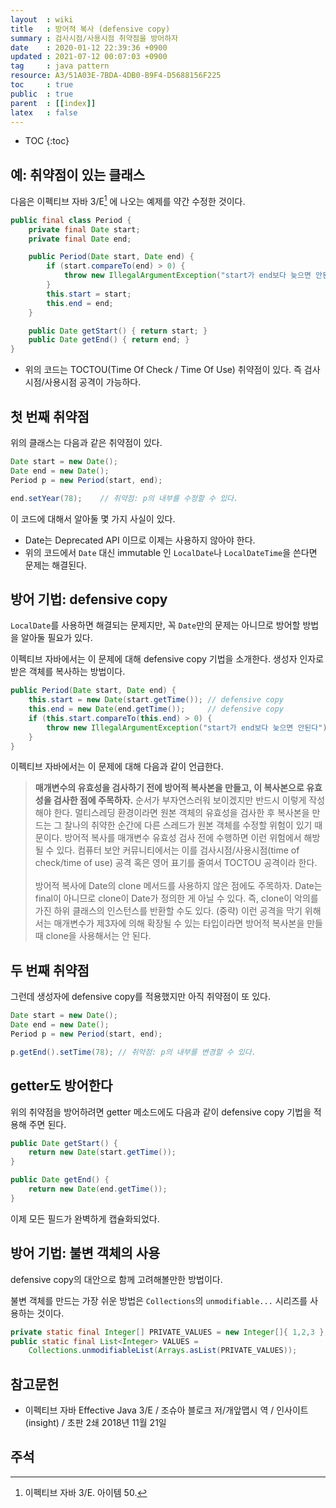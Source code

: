 ```yaml
---
layout  : wiki
title   : 방어적 복사 (defensive copy)
summary : 검사시점/사용시점 취약점을 방어하자
date    : 2020-01-12 22:39:36 +0900
updated : 2021-07-12 00:07:03 +0900
tag     : java pattern
resource: A3/51A03E-7BDA-4DB0-B9F4-D5688156F225
toc     : true
public  : true
parent  : [[index]]
latex   : false
---
```

* TOC
{:toc}

## 예: 취약점이 있는 클래스

다음은 이펙티브 자바 3/E[^effective-50] 에 나오는 예제를 약간 수정한 것이다.

```java
public final class Period {
    private final Date start;
    private final Date end;

    public Period(Date start, Date end) {
        if (start.compareTo(end) > 0) {
            throw new IllegalArgumentException("start가 end보다 늦으면 안된다");
        }
        this.start = start;
        this.end = end;
    }

    public Date getStart() { return start; }
    public Date getEnd() { return end; }
}
```

* 위의 코드는 TOCTOU(Time Of Check / Time Of Use) 취약점이 있다. 즉 검사시점/사용시점 공격이 가능하다.

## 첫 번째 취약점

위의 클래스는 다음과 같은 취약점이 있다.

```java
Date start = new Date();
Date end = new Date();
Period p = new Period(start, end);

end.setYear(78);    // 취약점: p의 내부를 수정할 수 있다.
```

이 코드에 대해서 알아둘 몇 가지 사실이 있다.

* Date는 Deprecated API 이므로 이제는 사용하지 않아야 한다.
* 위의 코드에서 `Date` 대신 immutable 인 `LocalDate`나 `LocalDateTime`을 쓴다면 문제는 해결된다.

## 방어 기법: defensive copy

`LocalDate`를 사용하면 해결되는 문제지만, 꼭 `Date`만의 문제는 아니므로 방어할 방법을 알아둘 필요가 있다.

이펙티브 자바에서는 이 문제에 대해 defensive copy 기법을 소개한다. 생성자 인자로 받은 객체를 복사하는 방법이다.

```java
public Period(Date start, Date end) {
    this.start = new Date(start.getTime()); // defensive copy
    this.end = new Date(end.getTime());     // defensive copy
    if (this.start.compareTo(this.end) > 0) {
        throw new IllegalArgumentException("start가 end보다 늦으면 안된다");
    }
}
```

이펙티브 자바에서는 이 문제에 대해 다음과 같이 언급한다.

> **매개변수의 유효성을 검사하기 전에 방어적 복사본을 만들고, 이 복사본으로 유효성을 검사한 점에 주목하자.**
순서가 부자연스러워 보이겠지만 반드시 이렇게 작성해야 한다. 멀티스레딩 환경이라면 원본 객체의 유효성을 검사한 후 복사본을 만드는 그 찰나의 취약한 순간에 다른 스레드가 원본 객체를 수정할 위험이 있기 때문이다. 방어적 복사를 매개변수 유효성 검사 전에 수행하면 이런 위험에서 해방될 수 있다. 컴퓨터 보안 커뮤니티에서는 이를 검사시점/사용시점(time of check/time of use) 공격 혹은 영어 표기를 줄여서 TOCTOU 공격이라 한다.
<br/><br/>
방어적 복사에 Date의 clone 메서드를 사용하지 않은 점에도 주목하자. Date는 final이 아니므로 clone이 Date가 정의한 게 아닐 수 있다. 즉, clone이 악의를 가진 하위 클래스의 인스턴스를 반환할 수도 있다. (중략) 이런 공격을 막기 위해서는 매개변수가 제3자에 의해 확장될 수 있는 타입이라면 방어적 복사본을 만들 때 clone을 사용해서는 안 된다.


## 두 번째 취약점

그런데 생성자에 defensive copy를 적용했지만 아직 취약점이 또 있다.

```java
Date start = new Date();
Date end = new Date();
Period p = new Period(start, end);

p.getEnd().setTime(78); // 취약점: p의 내부를 변경할 수 있다.
```

## getter도 방어한다

위의 취약점을 방어하려면 getter 메소드에도 다음과 같이 defensive copy 기법을 적용해 주면 된다.

```java
public Date getStart() {
    return new Date(start.getTime());
}

public Date getEnd() {
    return new Date(end.getTime());
}
```

이제 모든 필드가 완벽하게 캡슐화되었다.

## 방어 기법: 불변 객체의 사용

defensive copy의 대안으로 함께 고려해볼만한 방법이다.

불변 객체를 만드는 가장 쉬운 방법은 `Collections`의 `unmodifiable...` 시리즈를 사용하는 것이다.

```java
private static final Integer[] PRIVATE_VALUES = new Integer[]{ 1,2,3 };
public static final List<Integer> VALUES =
    Collections.unmodifiableList(Arrays.asList(PRIVATE_VALUES));
```

## 참고문헌

* 이펙티브 자바 Effective Java 3/E / 조슈아 블로크 저/개앞맵시 역 / 인사이트(insight) / 초판 2쇄 2018년 11월 21일

## 주석

[^effective-50]: 이펙티브 자바 3/E. 아이템 50.
